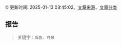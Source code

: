 :alarm_clock: 更新时间: 2025-01-13 08:45:02。[文章来源](/README.md)、[文章分类](/TAGS.md)

## 报告


> 关键字：`报告`、`月报`



